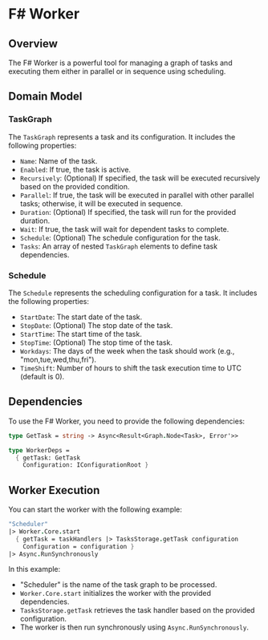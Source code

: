 <!-- @format -->

# F# Worker

## Overview

The F# Worker is a powerful tool for managing a graph of tasks and executing them either in parallel or in sequence using scheduling.

## Domain Model

### TaskGraph

The `TaskGraph` represents a task and its configuration. It includes the following properties:

- `Name`: Name of the task.
- `Enabled`: If true, the task is active.
- `Recursively`: (Optional) If specified, the task will be executed recursively based on the provided condition.
- `Parallel`: If true, the task will be executed in parallel with other parallel tasks; otherwise, it will be executed in sequence.
- `Duration`: (Optional) If specified, the task will run for the provided duration.
- `Wait`: If true, the task will wait for dependent tasks to complete.
- `Schedule`: (Optional) The schedule configuration for the task.
- `Tasks`: An array of nested `TaskGraph` elements to define task dependencies.

### Schedule

The `Schedule` represents the scheduling configuration for a task. It includes the following properties:

- `StartDate`: The start date of the task.
- `StopDate`: (Optional) The stop date of the task.
- `StartTime`: The start time of the task.
- `StopTime`: (Optional) The stop time of the task.
- `Workdays`: The days of the week when the task should work (e.g., "mon,tue,wed,thu,fri").
- `TimeShift`: Number of hours to shift the task execution time to UTC (default is 0).

## Dependencies

To use the F# Worker, you need to provide the following dependencies:

```fsharp
type GetTask = string -> Async<Result<Graph.Node<Task>, Error'>>

type WorkerDeps =
  { getTask: GetTask
    Configuration: IConfigurationRoot }
```

## Worker Execution

You can start the worker with the following example:

```fsharp
"Scheduler"
|> Worker.Core.start
  { getTask = taskHandlers |> TasksStorage.getTask configuration
    Configuration = configuration }
|> Async.RunSynchronously
```

In this example:

- "Scheduler" is the name of the task graph to be processed.
- `Worker.Core.start` initializes the worker with the provided dependencies.
- `TasksStorage.getTask` retrieves the task handler based on the provided configuration.
- The worker is then run synchronously using `Async.RunSynchronously`.
